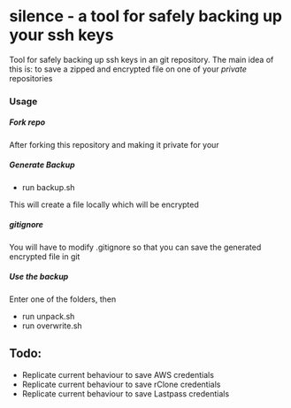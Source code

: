 # silence - a tool for safely backing up your ssh keys

Tool for safely backing up ssh keys in an git repository.
The main idea of this is: to save a zipped and encrypted file on one of your *private* repositories

### Usage

##### Fork repo
After forking this repository and making it private for your

##### Generate Backup

- run backup.sh

This will create a file locally which will be encrypted

##### gitignore

You will have to modify .gitignore so that you can save the generated encrypted file in git

##### Use the backup
Enter one of the folders, then

- run unpack.sh
- run overwrite.sh

## Todo:

- Replicate current behaviour to save AWS credentials
- Replicate current behaviour to save rClone credentials
- Replicate current behaviour to save Lastpass credentials
